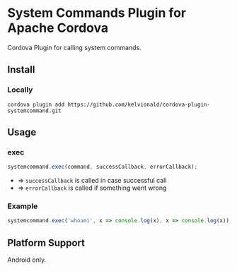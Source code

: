 # System Commands Plugin for Apache Cordova

Cordova Plugin for calling system commands.


## Install

### Locally

```
cordova plugin add https://github.com/kelvionald/cordova-plugin-systemcommand.git
```

## Usage

### exec

```js
systemcommand.exec(command, successCallback, errorCallback);
```

- => `successCallback` is called in case successful call
- => `errorCallback` is called if something went wrong

### Example
```js
systemcommand.exec('whoami', x => console.log(x), x => console.log(x));
```

## Platform Support

Android only.
